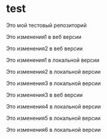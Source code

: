 # test

Это мой тестовый репозиторий

Это изменения1 в веб версии

Это изменения2 в веб версии

Это изменения1 в локальной версии

Это изменения2 в локальной версии

Это изменения3 в локальной версии

Это изменения3 в веб версии

Это изменения4 в локальной версии

Это изменения5 в локальной версии

Это изменения6 в локальной версии